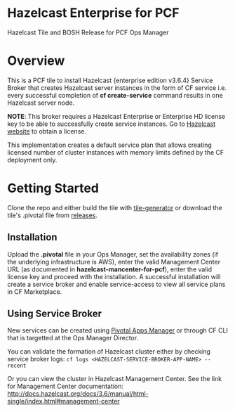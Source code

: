 # Hazelcast Enterprise for PCF
Hazelcast Tile and BOSH Release for PCF Ops Manager

# Overview
This is a PCF tile to install Hazelcast {enterprise edition v3.6.4} Service Broker that creates Hazelcast server instances in the form of CF service i.e. every successful completion of **cf create-service** command results in one Hazelcast server node. 

**NOTE**: This broker requires a Hazelcast Enterprise or Enterprise HD license key to be able to successfully create service instances. Go to [Hazelcast website](https://hazelcast.com/) to obtain a license.

This implementation creates a default service plan that allows creating licensed number of cluster instances  with memory limits defined by the CF deployment only. 

# Getting Started
Clone the repo and either build the tile with [tile-generator](https://github.com/cf-platform-eng/tile-generator) or download the tile's .pivotal file from [releases](https://github.com/cloudfoundry-community/hazelcast/releases).

## Installation
Upload the **.pivotal** file in your Ops Manager, set the availability zones (if the underlying infrastructure is AWS), enter the valid Management Center URL (as documented in **hazelcast-mancenter-for-pcf**), enter the valid license key and proceed with the installation. A successful installation will create a service broker and enable service-access to view all service plans in CF Marketplace.

## Using Service Broker
New services can be created using [Pivotal Apps Manager](https://docs.pivotal.io/pivotalcf/1-7/console/dev-console.html) or through CF CLI that is targetted at the Ops Manager Director.

You can validate the formation of Hazelcast cluster either by checking service broker logs:
`cf logs <HAZELCAST-SERVICE-BROKER-APP-NAME> --recent`

Or you can view the cluster in Hazelcast Management Center. See the link for Management Center documentation:
http://docs.hazelcast.org/docs/3.6/manual/html-single/index.html#management-center


